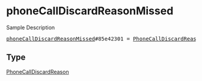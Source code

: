 # phoneCallDiscardReasonMissed

Sample Description

<pre>
<a href="../constructor/phoneCallDiscardReasonMissed.md">phoneCallDiscardReasonMissed</a>#85e42301 = <a href="../type/PhoneCallDiscardReason.md">PhoneCallDiscardReason</a>;
</pre>

## Type

<a href="../type/PhoneCallDiscardReason.md">PhoneCallDiscardReason</a>
